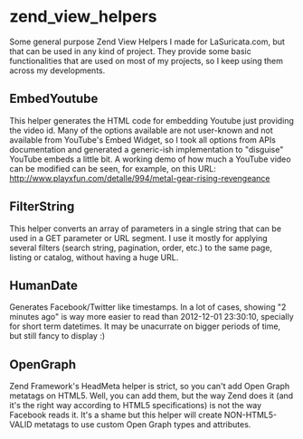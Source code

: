 zend_view_helpers
===================

Some general purpose Zend View Helpers I made for LaSuricata.com, but that can be used in any kind of project. They provide some basic functionalities that are used on most of my projects, so I keep using them across my developments.

EmbedYoutube
------------
This helper generates the HTML code for embedding Youtube just providing the video id. Many of the options available are not user-known and not available from YouTube's Embed Widget, so I took all options from APIs documentation and generated a generic-ish implementation to "disguise" YouTube embeds a little bit. A working demo of how much a YouTube video can be modified can be seen, for example, on this URL: http://www.playxfun.com/detalle/994/metal-gear-rising-revengeance

FilterString
------------
This helper converts an array of parameters in a single string that can be used in a GET parameter or URL segment. I use it mostly for applying several filters (search string, pagination, order, etc.) to the same page, listing or catalog, without having a huge URL. 

HumanDate
---------
Generates Facebook/Twitter like timestamps. In a lot of cases, showing "2 minutes ago" is way more easier to read than 2012-12-01 23:30:10, specially for short term datetimes. It may be unacurrate on bigger periods of time, but still fancy to display :)

OpenGraph
---------
Zend Framework's HeadMeta helper is strict, so you can't add Open Graph metatags on HTML5. Well, you can add them, but the way Zend does it (and it's the right way according to HTML5 specifications) is not the way Facebook reads it. It's a shame but this helper will create NON-HTML5-VALID metatags to use custom Open Graph types and attributes.
